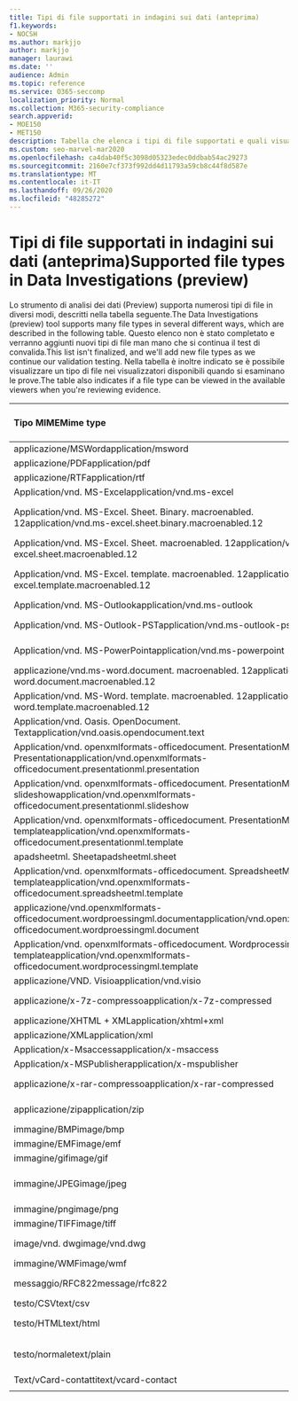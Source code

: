 ```yaml
---
title: Tipi di file supportati in indagini sui dati (anteprima)
f1.keywords:
- NOCSH
ms.author: markjjo
author: markjjo
manager: laurawi
ms.date: ''
audience: Admin
ms.topic: reference
ms.service: O365-seccomp
localization_priority: Normal
ms.collection: M365-security-compliance
search.appverid:
- MOE150
- MET150
description: Tabella che elenca i tipi di file supportati e quali visualizzatori possono essere visualizzati in per le indagini sui dati (Preview).
ms.custom: seo-marvel-mar2020
ms.openlocfilehash: ca4dab40f5c3098d05323edec0ddbab54ac29273
ms.sourcegitcommit: 2160e7cf373f992dd4d11793a59cb8c44f8d587e
ms.translationtype: MT
ms.contentlocale: it-IT
ms.lasthandoff: 09/26/2020
ms.locfileid: "48285272"
---
```

# <a name="supported-file-types-in-data-investigations-preview"></a><span data-ttu-id="90bac-103">Tipi di file supportati in indagini sui dati (anteprima)</span><span class="sxs-lookup"><span data-stu-id="90bac-103">Supported file types in Data Investigations (preview)</span></span>

<span data-ttu-id="90bac-104">Lo strumento di analisi dei dati (Preview) supporta numerosi tipi di file in diversi modi, descritti nella tabella seguente.</span><span class="sxs-lookup"><span data-stu-id="90bac-104">The Data Investigations (preview) tool supports many file types in several different ways, which are described in the following table.</span></span> <span data-ttu-id="90bac-105">Questo elenco non è stato completato e verranno aggiunti nuovi tipi di file man mano che si continua il test di convalida.</span><span class="sxs-lookup"><span data-stu-id="90bac-105">This list isn't finalized, and we'll add new file types as we continue our validation testing.</span></span> <span data-ttu-id="90bac-106">Nella tabella è inoltre indicato se è possibile visualizzare un tipo di file nei visualizzatori disponibili quando si esaminano le prove.</span><span class="sxs-lookup"><span data-stu-id="90bac-106">The table also indicates if a file type can be viewed in the available viewers when you're reviewing evidence.</span></span>

| <span data-ttu-id="90bac-107">Tipo MIME</span><span class="sxs-lookup"><span data-stu-id="90bac-107">Mime type</span></span> | <span data-ttu-id="90bac-108">Classe file</span><span class="sxs-lookup"><span data-stu-id="90bac-108">File class</span></span> | <span data-ttu-id="90bac-109">Visualizzatore nativo</span><span class="sxs-lookup"><span data-stu-id="90bac-109">Native viewer</span></span> | <span data-ttu-id="90bac-110">Visualizzatore di testo</span><span class="sxs-lookup"><span data-stu-id="90bac-110">Text viewer</span></span> | <span data-ttu-id="90bac-111">Visualizzatore annotazioni</span><span class="sxs-lookup"><span data-stu-id="90bac-111">Annotate viewer</span></span> | <span data-ttu-id="90bac-112">Estrazione del contenitore</span><span class="sxs-lookup"><span data-stu-id="90bac-112">Container extraction</span></span> | <span data-ttu-id="90bac-113">Estensioni</span><span class="sxs-lookup"><span data-stu-id="90bac-113">Extensions</span></span> |
|:------|:------|:------|:------|:------|:------|:------|
|<span data-ttu-id="90bac-114">applicazione/MSWord</span><span class="sxs-lookup"><span data-stu-id="90bac-114">application/msword</span></span> | <span data-ttu-id="90bac-115">Documento</span><span class="sxs-lookup"><span data-stu-id="90bac-115">Document</span></span> | <span data-ttu-id="90bac-116">Sì</span><span class="sxs-lookup"><span data-stu-id="90bac-116">Yes</span></span> | <span data-ttu-id="90bac-117">Sì</span><span class="sxs-lookup"><span data-stu-id="90bac-117">Yes</span></span> | <span data-ttu-id="90bac-118">Sì</span><span class="sxs-lookup"><span data-stu-id="90bac-118">Yes</span></span> | <span data-ttu-id="90bac-119">No</span><span class="sxs-lookup"><span data-stu-id="90bac-119">No</span></span> | <span data-ttu-id="90bac-120">. doc;. dat</span><span class="sxs-lookup"><span data-stu-id="90bac-120">.doc; .dat</span></span> |
|<span data-ttu-id="90bac-121">applicazione/PDF</span><span class="sxs-lookup"><span data-stu-id="90bac-121">application/pdf</span></span> | <span data-ttu-id="90bac-122">Documento</span><span class="sxs-lookup"><span data-stu-id="90bac-122">Document</span></span> | <span data-ttu-id="90bac-123">Sì</span><span class="sxs-lookup"><span data-stu-id="90bac-123">Yes</span></span> | <span data-ttu-id="90bac-124">Sì</span><span class="sxs-lookup"><span data-stu-id="90bac-124">Yes</span></span> | <span data-ttu-id="90bac-125">Sì</span><span class="sxs-lookup"><span data-stu-id="90bac-125">Yes</span></span> | <span data-ttu-id="90bac-126">No</span><span class="sxs-lookup"><span data-stu-id="90bac-126">No</span></span> | <span data-ttu-id="90bac-127">.pdf</span><span class="sxs-lookup"><span data-stu-id="90bac-127">.pdf</span></span> |
|<span data-ttu-id="90bac-128">applicazione/RTF</span><span class="sxs-lookup"><span data-stu-id="90bac-128">application/rtf</span></span> | <span data-ttu-id="90bac-129">Documento</span><span class="sxs-lookup"><span data-stu-id="90bac-129">Document</span></span> | <span data-ttu-id="90bac-130">Sì</span><span class="sxs-lookup"><span data-stu-id="90bac-130">Yes</span></span> | <span data-ttu-id="90bac-131">Sì</span><span class="sxs-lookup"><span data-stu-id="90bac-131">Yes</span></span> | <span data-ttu-id="90bac-132">Sì</span><span class="sxs-lookup"><span data-stu-id="90bac-132">Yes</span></span> | <span data-ttu-id="90bac-133">No</span><span class="sxs-lookup"><span data-stu-id="90bac-133">No</span></span> | <span data-ttu-id="90bac-134">. RTF;. doc</span><span class="sxs-lookup"><span data-stu-id="90bac-134">.rtf; .doc</span></span> |
|<span data-ttu-id="90bac-135">Application/vnd. MS-Excel</span><span class="sxs-lookup"><span data-stu-id="90bac-135">application/vnd.ms-excel</span></span> | <span data-ttu-id="90bac-136">Documento</span><span class="sxs-lookup"><span data-stu-id="90bac-136">Document</span></span> | <span data-ttu-id="90bac-137">Sì</span><span class="sxs-lookup"><span data-stu-id="90bac-137">Yes</span></span> | <span data-ttu-id="90bac-138">Sì</span><span class="sxs-lookup"><span data-stu-id="90bac-138">Yes</span></span> | <span data-ttu-id="90bac-139">Sì</span><span class="sxs-lookup"><span data-stu-id="90bac-139">Yes</span></span> | <span data-ttu-id="90bac-140">No</span><span class="sxs-lookup"><span data-stu-id="90bac-140">No</span></span> | <span data-ttu-id="90bac-141">. xls;. dat</span><span class="sxs-lookup"><span data-stu-id="90bac-141">.xls; .dat</span></span> |
|<span data-ttu-id="90bac-142">Application/vnd. MS-Excel. Sheet. Binary. macroenabled. 12</span><span class="sxs-lookup"><span data-stu-id="90bac-142">application/vnd.ms-excel.sheet.binary.macroenabled.12</span></span> | <span data-ttu-id="90bac-143">Produttività/formato di documento aperto</span><span class="sxs-lookup"><span data-stu-id="90bac-143">Productivity / Open Document Format</span></span> | <span data-ttu-id="90bac-144">Sì</span><span class="sxs-lookup"><span data-stu-id="90bac-144">Yes</span></span> | <span data-ttu-id="90bac-145">Sì</span><span class="sxs-lookup"><span data-stu-id="90bac-145">Yes</span></span> | <span data-ttu-id="90bac-146">No</span><span class="sxs-lookup"><span data-stu-id="90bac-146">No</span></span> | <span data-ttu-id="90bac-147">No</span><span class="sxs-lookup"><span data-stu-id="90bac-147">No</span></span> | <span data-ttu-id="90bac-148">. xlsb</span><span class="sxs-lookup"><span data-stu-id="90bac-148">.xlsb</span></span> |
|<span data-ttu-id="90bac-149">Application/vnd. MS-Excel. Sheet. macroenabled. 12</span><span class="sxs-lookup"><span data-stu-id="90bac-149">application/vnd.ms-excel.sheet.macroenabled.12</span></span> | <span data-ttu-id="90bac-150">Documento</span><span class="sxs-lookup"><span data-stu-id="90bac-150">Document</span></span> | <span data-ttu-id="90bac-151">Sì</span><span class="sxs-lookup"><span data-stu-id="90bac-151">Yes</span></span> | <span data-ttu-id="90bac-152">Sì</span><span class="sxs-lookup"><span data-stu-id="90bac-152">Yes</span></span> | <span data-ttu-id="90bac-153">Sì</span><span class="sxs-lookup"><span data-stu-id="90bac-153">Yes</span></span> | <span data-ttu-id="90bac-154">No</span><span class="sxs-lookup"><span data-stu-id="90bac-154">No</span></span> | <span data-ttu-id="90bac-155">. xlsm</span><span class="sxs-lookup"><span data-stu-id="90bac-155">.xlsm</span></span> |
|<span data-ttu-id="90bac-156">Application/vnd. MS-Excel. template. macroenabled. 12</span><span class="sxs-lookup"><span data-stu-id="90bac-156">application/vnd.ms-excel.template.macroenabled.12</span></span> | <span data-ttu-id="90bac-157">Produttività/formato di documento aperto</span><span class="sxs-lookup"><span data-stu-id="90bac-157">Productivity / Open Document Format</span></span> | <span data-ttu-id="90bac-158">No</span><span class="sxs-lookup"><span data-stu-id="90bac-158">No</span></span> | <span data-ttu-id="90bac-159">Sì</span><span class="sxs-lookup"><span data-stu-id="90bac-159">Yes</span></span> | <span data-ttu-id="90bac-160">No</span><span class="sxs-lookup"><span data-stu-id="90bac-160">No</span></span> | <span data-ttu-id="90bac-161">No</span><span class="sxs-lookup"><span data-stu-id="90bac-161">No</span></span> | <span data-ttu-id="90bac-162">. xltm</span><span class="sxs-lookup"><span data-stu-id="90bac-162">.xltm</span></span> |
|<span data-ttu-id="90bac-163">Application/vnd. MS-Outlook</span><span class="sxs-lookup"><span data-stu-id="90bac-163">application/vnd.ms-outlook</span></span> | <span data-ttu-id="90bac-164">Produttività</span><span class="sxs-lookup"><span data-stu-id="90bac-164">Productivity</span></span> | <span data-ttu-id="90bac-165">No</span><span class="sxs-lookup"><span data-stu-id="90bac-165">No</span></span> | <span data-ttu-id="90bac-166">No</span><span class="sxs-lookup"><span data-stu-id="90bac-166">No</span></span> | <span data-ttu-id="90bac-167">No</span><span class="sxs-lookup"><span data-stu-id="90bac-167">No</span></span> | <span data-ttu-id="90bac-168">No</span><span class="sxs-lookup"><span data-stu-id="90bac-168">No</span></span> | <span data-ttu-id="90bac-169">. msg</span><span class="sxs-lookup"><span data-stu-id="90bac-169">.msg</span></span> |
|<span data-ttu-id="90bac-170">Application/vnd. MS-Outlook-PST</span><span class="sxs-lookup"><span data-stu-id="90bac-170">application/vnd.ms-outlook-pst</span></span> | <span data-ttu-id="90bac-171">Produttività/collaborazione</span><span class="sxs-lookup"><span data-stu-id="90bac-171">Productivity / Collaboration</span></span> | <span data-ttu-id="90bac-172">No</span><span class="sxs-lookup"><span data-stu-id="90bac-172">No</span></span> | <span data-ttu-id="90bac-173">No</span><span class="sxs-lookup"><span data-stu-id="90bac-173">No</span></span> | <span data-ttu-id="90bac-174">No</span><span class="sxs-lookup"><span data-stu-id="90bac-174">No</span></span> | <span data-ttu-id="90bac-175">Sì</span><span class="sxs-lookup"><span data-stu-id="90bac-175">Yes</span></span> | <span data-ttu-id="90bac-176">file con estensione pst</span><span class="sxs-lookup"><span data-stu-id="90bac-176">.pst</span></span> |
|<span data-ttu-id="90bac-177">Application/vnd. MS-PowerPoint</span><span class="sxs-lookup"><span data-stu-id="90bac-177">application/vnd.ms-powerpoint</span></span> | <span data-ttu-id="90bac-178">Documento</span><span class="sxs-lookup"><span data-stu-id="90bac-178">Document</span></span> | <span data-ttu-id="90bac-179">Sì</span><span class="sxs-lookup"><span data-stu-id="90bac-179">Yes</span></span> | <span data-ttu-id="90bac-180">Sì</span><span class="sxs-lookup"><span data-stu-id="90bac-180">Yes</span></span> | <span data-ttu-id="90bac-181">Sì</span><span class="sxs-lookup"><span data-stu-id="90bac-181">Yes</span></span> | <span data-ttu-id="90bac-182">No</span><span class="sxs-lookup"><span data-stu-id="90bac-182">No</span></span> | <span data-ttu-id="90bac-183">. ppt,. PPS;. pot</span><span class="sxs-lookup"><span data-stu-id="90bac-183">.ppt; .pps; .pot</span></span> |
|<span data-ttu-id="90bac-184">applicazione/vnd.ms-word.document. macroenabled. 12</span><span class="sxs-lookup"><span data-stu-id="90bac-184">application/vnd.ms-word.document.macroenabled.12</span></span> | <span data-ttu-id="90bac-185">Documento</span><span class="sxs-lookup"><span data-stu-id="90bac-185">Document</span></span> | <span data-ttu-id="90bac-186">Sì</span><span class="sxs-lookup"><span data-stu-id="90bac-186">Yes</span></span> | <span data-ttu-id="90bac-187">Sì</span><span class="sxs-lookup"><span data-stu-id="90bac-187">Yes</span></span> | <span data-ttu-id="90bac-188">Sì</span><span class="sxs-lookup"><span data-stu-id="90bac-188">Yes</span></span> | <span data-ttu-id="90bac-189">No</span><span class="sxs-lookup"><span data-stu-id="90bac-189">No</span></span> | <span data-ttu-id="90bac-190">.docm</span><span class="sxs-lookup"><span data-stu-id="90bac-190">.docm</span></span> |
|<span data-ttu-id="90bac-191">Application/vnd. MS-Word. template. macroenabled. 12</span><span class="sxs-lookup"><span data-stu-id="90bac-191">application/vnd.ms-word.template.macroenabled.12</span></span> | <span data-ttu-id="90bac-192">Documento</span><span class="sxs-lookup"><span data-stu-id="90bac-192">Document</span></span> | <span data-ttu-id="90bac-193">Sì</span><span class="sxs-lookup"><span data-stu-id="90bac-193">Yes</span></span> | <span data-ttu-id="90bac-194">Sì</span><span class="sxs-lookup"><span data-stu-id="90bac-194">Yes</span></span> | <span data-ttu-id="90bac-195">Sì</span><span class="sxs-lookup"><span data-stu-id="90bac-195">Yes</span></span> | <span data-ttu-id="90bac-196">No</span><span class="sxs-lookup"><span data-stu-id="90bac-196">No</span></span> | <span data-ttu-id="90bac-197">. dotm</span><span class="sxs-lookup"><span data-stu-id="90bac-197">.dotm</span></span> |
|<span data-ttu-id="90bac-198">Application/vnd. Oasis. OpenDocument. Text</span><span class="sxs-lookup"><span data-stu-id="90bac-198">application/vnd.oasis.opendocument.text</span></span> | <span data-ttu-id="90bac-199">Documento</span><span class="sxs-lookup"><span data-stu-id="90bac-199">Document</span></span> | <span data-ttu-id="90bac-200">Sì</span><span class="sxs-lookup"><span data-stu-id="90bac-200">Yes</span></span> | <span data-ttu-id="90bac-201">Sì</span><span class="sxs-lookup"><span data-stu-id="90bac-201">Yes</span></span> | <span data-ttu-id="90bac-202">Sì</span><span class="sxs-lookup"><span data-stu-id="90bac-202">Yes</span></span> | <span data-ttu-id="90bac-203">No</span><span class="sxs-lookup"><span data-stu-id="90bac-203">No</span></span> | <span data-ttu-id="90bac-204">ODT</span><span class="sxs-lookup"><span data-stu-id="90bac-204">.odt;</span></span>  |
|<span data-ttu-id="90bac-205">Application/vnd. openxmlformats-officedocument. PresentationML. Presentation</span><span class="sxs-lookup"><span data-stu-id="90bac-205">application/vnd.openxmlformats-officedocument.presentationml.presentation</span></span> | <span data-ttu-id="90bac-206">Documento</span><span class="sxs-lookup"><span data-stu-id="90bac-206">Document</span></span> | <span data-ttu-id="90bac-207">Sì</span><span class="sxs-lookup"><span data-stu-id="90bac-207">Yes</span></span> | <span data-ttu-id="90bac-208">Sì</span><span class="sxs-lookup"><span data-stu-id="90bac-208">Yes</span></span> | <span data-ttu-id="90bac-209">Sì</span><span class="sxs-lookup"><span data-stu-id="90bac-209">Yes</span></span> | <span data-ttu-id="90bac-210">No</span><span class="sxs-lookup"><span data-stu-id="90bac-210">No</span></span> | <span data-ttu-id="90bac-211">.pptx</span><span class="sxs-lookup"><span data-stu-id="90bac-211">.pptx</span></span> |
|<span data-ttu-id="90bac-212">Application/vnd. openxmlformats-officedocument. PresentationML. slideshow</span><span class="sxs-lookup"><span data-stu-id="90bac-212">application/vnd.openxmlformats-officedocument.presentationml.slideshow</span></span> | <span data-ttu-id="90bac-213">Produttività/formato di documento aperto</span><span class="sxs-lookup"><span data-stu-id="90bac-213">Productivity / Open Document Format</span></span> | <span data-ttu-id="90bac-214">Sì</span><span class="sxs-lookup"><span data-stu-id="90bac-214">Yes</span></span> | <span data-ttu-id="90bac-215">Sì</span><span class="sxs-lookup"><span data-stu-id="90bac-215">Yes</span></span> | <span data-ttu-id="90bac-216">Sì</span><span class="sxs-lookup"><span data-stu-id="90bac-216">Yes</span></span> | <span data-ttu-id="90bac-217">No</span><span class="sxs-lookup"><span data-stu-id="90bac-217">No</span></span> | <span data-ttu-id="90bac-218">. ppsx</span><span class="sxs-lookup"><span data-stu-id="90bac-218">.ppsx</span></span> |
|<span data-ttu-id="90bac-219">Application/vnd. openxmlformats-officedocument. PresentationML. template</span><span class="sxs-lookup"><span data-stu-id="90bac-219">application/vnd.openxmlformats-officedocument.presentationml.template</span></span> | <span data-ttu-id="90bac-220">Documento</span><span class="sxs-lookup"><span data-stu-id="90bac-220">Document</span></span> | <span data-ttu-id="90bac-221">Sì</span><span class="sxs-lookup"><span data-stu-id="90bac-221">Yes</span></span> | <span data-ttu-id="90bac-222">Sì</span><span class="sxs-lookup"><span data-stu-id="90bac-222">Yes</span></span> | <span data-ttu-id="90bac-223">Sì</span><span class="sxs-lookup"><span data-stu-id="90bac-223">Yes</span></span> | <span data-ttu-id="90bac-224">No</span><span class="sxs-lookup"><span data-stu-id="90bac-224">No</span></span> | <span data-ttu-id="90bac-225">. potx</span><span class="sxs-lookup"><span data-stu-id="90bac-225">.potx</span></span> |
| <span data-ttu-id="90bac-226">apadsheetml. Sheet</span><span class="sxs-lookup"><span data-stu-id="90bac-226">apadsheetml.sheet</span></span> | <span data-ttu-id="90bac-227">Documento</span><span class="sxs-lookup"><span data-stu-id="90bac-227">Document</span></span> | <span data-ttu-id="90bac-228">Sì</span><span class="sxs-lookup"><span data-stu-id="90bac-228">Yes</span></span> | <span data-ttu-id="90bac-229">Sì</span><span class="sxs-lookup"><span data-stu-id="90bac-229">Yes</span></span> | <span data-ttu-id="90bac-230">Sì</span><span class="sxs-lookup"><span data-stu-id="90bac-230">Yes</span></span> | <span data-ttu-id="90bac-231">No</span><span class="sxs-lookup"><span data-stu-id="90bac-231">No</span></span> | <span data-ttu-id="90bac-232">XLSX</span><span class="sxs-lookup"><span data-stu-id="90bac-232">.xlsx</span></span> |
|<span data-ttu-id="90bac-233">Application/vnd. openxmlformats-officedocument. SpreadsheetML. template</span><span class="sxs-lookup"><span data-stu-id="90bac-233">application/vnd.openxmlformats-officedocument.spreadsheetml.template</span></span> | <span data-ttu-id="90bac-234">Documento</span><span class="sxs-lookup"><span data-stu-id="90bac-234">Document</span></span> | <span data-ttu-id="90bac-235">Sì</span><span class="sxs-lookup"><span data-stu-id="90bac-235">Yes</span></span> | <span data-ttu-id="90bac-236">Sì</span><span class="sxs-lookup"><span data-stu-id="90bac-236">Yes</span></span> | <span data-ttu-id="90bac-237">Sì</span><span class="sxs-lookup"><span data-stu-id="90bac-237">Yes</span></span> | <span data-ttu-id="90bac-238">No</span><span class="sxs-lookup"><span data-stu-id="90bac-238">No</span></span> | <span data-ttu-id="90bac-239">. xltx</span><span class="sxs-lookup"><span data-stu-id="90bac-239">.xltx</span></span> |
|<span data-ttu-id="90bac-240">applicazione/vnd.openxmlformats-officedocument.wordproessingml.document</span><span class="sxs-lookup"><span data-stu-id="90bac-240">application/vnd.openxmlformats-officedocument.wordproessingml.document</span></span> | <span data-ttu-id="90bac-241">Documento</span><span class="sxs-lookup"><span data-stu-id="90bac-241">Document</span></span> | <span data-ttu-id="90bac-242">Sì</span><span class="sxs-lookup"><span data-stu-id="90bac-242">Yes</span></span> | <span data-ttu-id="90bac-243">Sì</span><span class="sxs-lookup"><span data-stu-id="90bac-243">Yes</span></span> | <span data-ttu-id="90bac-244">Sì</span><span class="sxs-lookup"><span data-stu-id="90bac-244">Yes</span></span> | <span data-ttu-id="90bac-245">No</span><span class="sxs-lookup"><span data-stu-id="90bac-245">No</span></span> | <span data-ttu-id="90bac-246">. docx</span><span class="sxs-lookup"><span data-stu-id="90bac-246">.docx</span></span> |
|<span data-ttu-id="90bac-247">Application/vnd. openxmlformats-officedocument. WordprocessingML. template</span><span class="sxs-lookup"><span data-stu-id="90bac-247">application/vnd.openxmlformats-officedocument.wordprocessingml.template</span></span> | <span data-ttu-id="90bac-248">Documento</span><span class="sxs-lookup"><span data-stu-id="90bac-248">Document</span></span> | <span data-ttu-id="90bac-249">Sì</span><span class="sxs-lookup"><span data-stu-id="90bac-249">Yes</span></span> | <span data-ttu-id="90bac-250">Sì</span><span class="sxs-lookup"><span data-stu-id="90bac-250">Yes</span></span> | <span data-ttu-id="90bac-251">Sì</span><span class="sxs-lookup"><span data-stu-id="90bac-251">Yes</span></span> | <span data-ttu-id="90bac-252">No</span><span class="sxs-lookup"><span data-stu-id="90bac-252">No</span></span> | <span data-ttu-id="90bac-253">. dotx</span><span class="sxs-lookup"><span data-stu-id="90bac-253">.dotx</span></span> |
|<span data-ttu-id="90bac-254">applicazione/VND. Visio</span><span class="sxs-lookup"><span data-stu-id="90bac-254">application/vnd.visio</span></span> | <span data-ttu-id="90bac-255">Documento</span><span class="sxs-lookup"><span data-stu-id="90bac-255">Document</span></span> | <span data-ttu-id="90bac-256">Sì</span><span class="sxs-lookup"><span data-stu-id="90bac-256">Yes</span></span> | <span data-ttu-id="90bac-257">Sì</span><span class="sxs-lookup"><span data-stu-id="90bac-257">Yes</span></span> | <span data-ttu-id="90bac-258">Sì</span><span class="sxs-lookup"><span data-stu-id="90bac-258">Yes</span></span> | <span data-ttu-id="90bac-259">No</span><span class="sxs-lookup"><span data-stu-id="90bac-259">No</span></span> | <span data-ttu-id="90bac-260">. vsd</span><span class="sxs-lookup"><span data-stu-id="90bac-260">.vsd</span></span> |
|<span data-ttu-id="90bac-261">applicazione/x-7z-compresso</span><span class="sxs-lookup"><span data-stu-id="90bac-261">application/x-7z-compressed</span></span> | <span data-ttu-id="90bac-262">Archivio/contenitore</span><span class="sxs-lookup"><span data-stu-id="90bac-262">Archive / Container</span></span> | <span data-ttu-id="90bac-263">No</span><span class="sxs-lookup"><span data-stu-id="90bac-263">No</span></span> | <span data-ttu-id="90bac-264">No</span><span class="sxs-lookup"><span data-stu-id="90bac-264">No</span></span> | <span data-ttu-id="90bac-265">No</span><span class="sxs-lookup"><span data-stu-id="90bac-265">No</span></span> | <span data-ttu-id="90bac-266">Sì</span><span class="sxs-lookup"><span data-stu-id="90bac-266">Yes</span></span> | <span data-ttu-id="90bac-267">.7z</span><span class="sxs-lookup"><span data-stu-id="90bac-267">.7z</span></span> |
|<span data-ttu-id="90bac-268">applicazione/XHTML + XML</span><span class="sxs-lookup"><span data-stu-id="90bac-268">application/xhtml+xml</span></span> | <span data-ttu-id="90bac-269">Documento</span><span class="sxs-lookup"><span data-stu-id="90bac-269">Document</span></span> | <span data-ttu-id="90bac-270">Sì</span><span class="sxs-lookup"><span data-stu-id="90bac-270">Yes</span></span> | <span data-ttu-id="90bac-271">Sì</span><span class="sxs-lookup"><span data-stu-id="90bac-271">Yes</span></span> | <span data-ttu-id="90bac-272">Sì</span><span class="sxs-lookup"><span data-stu-id="90bac-272">Yes</span></span> | <span data-ttu-id="90bac-273">No</span><span class="sxs-lookup"><span data-stu-id="90bac-273">No</span></span> | <span data-ttu-id="90bac-274">. XHTML</span><span class="sxs-lookup"><span data-stu-id="90bac-274">.xhtml</span></span> |
|<span data-ttu-id="90bac-275">applicazione/XML</span><span class="sxs-lookup"><span data-stu-id="90bac-275">application/xml</span></span> | <span data-ttu-id="90bac-276">Documento</span><span class="sxs-lookup"><span data-stu-id="90bac-276">Document</span></span> | <span data-ttu-id="90bac-277">Sì</span><span class="sxs-lookup"><span data-stu-id="90bac-277">Yes</span></span> | <span data-ttu-id="90bac-278">Sì</span><span class="sxs-lookup"><span data-stu-id="90bac-278">Yes</span></span> | <span data-ttu-id="90bac-279">Sì</span><span class="sxs-lookup"><span data-stu-id="90bac-279">Yes</span></span> | <span data-ttu-id="90bac-280">No</span><span class="sxs-lookup"><span data-stu-id="90bac-280">No</span></span> | <span data-ttu-id="90bac-281">. XML</span><span class="sxs-lookup"><span data-stu-id="90bac-281">.xml</span></span> |
|<span data-ttu-id="90bac-282">Application/x-Msaccess</span><span class="sxs-lookup"><span data-stu-id="90bac-282">application/x-msaccess</span></span> | <span data-ttu-id="90bac-283">Documento</span><span class="sxs-lookup"><span data-stu-id="90bac-283">Document</span></span> | <span data-ttu-id="90bac-284">Sì</span><span class="sxs-lookup"><span data-stu-id="90bac-284">Yes</span></span> | <span data-ttu-id="90bac-285">Sì</span><span class="sxs-lookup"><span data-stu-id="90bac-285">Yes</span></span> | <span data-ttu-id="90bac-286">Sì</span><span class="sxs-lookup"><span data-stu-id="90bac-286">Yes</span></span> | <span data-ttu-id="90bac-287">No</span><span class="sxs-lookup"><span data-stu-id="90bac-287">No</span></span> | <span data-ttu-id="90bac-288">. mdb</span><span class="sxs-lookup"><span data-stu-id="90bac-288">.mdb</span></span> |
|<span data-ttu-id="90bac-289">Application/x-MSPublisher</span><span class="sxs-lookup"><span data-stu-id="90bac-289">application/x-mspublisher</span></span> | <span data-ttu-id="90bac-290">Documento</span><span class="sxs-lookup"><span data-stu-id="90bac-290">Document</span></span> | <span data-ttu-id="90bac-291">Sì</span><span class="sxs-lookup"><span data-stu-id="90bac-291">Yes</span></span> | <span data-ttu-id="90bac-292">Sì</span><span class="sxs-lookup"><span data-stu-id="90bac-292">Yes</span></span> | <span data-ttu-id="90bac-293">Sì</span><span class="sxs-lookup"><span data-stu-id="90bac-293">Yes</span></span> | <span data-ttu-id="90bac-294">No</span><span class="sxs-lookup"><span data-stu-id="90bac-294">No</span></span> | <span data-ttu-id="90bac-295">. pub</span><span class="sxs-lookup"><span data-stu-id="90bac-295">.pub</span></span> |
|<span data-ttu-id="90bac-296">applicazione/x-rar-compresso</span><span class="sxs-lookup"><span data-stu-id="90bac-296">application/x-rar-compressed</span></span> | <span data-ttu-id="90bac-297">Archivio/contenitore</span><span class="sxs-lookup"><span data-stu-id="90bac-297">Archive / Container</span></span> | <span data-ttu-id="90bac-298">No</span><span class="sxs-lookup"><span data-stu-id="90bac-298">No</span></span> | <span data-ttu-id="90bac-299">No</span><span class="sxs-lookup"><span data-stu-id="90bac-299">No</span></span> | <span data-ttu-id="90bac-300">No</span><span class="sxs-lookup"><span data-stu-id="90bac-300">No</span></span> | <span data-ttu-id="90bac-301">Sì</span><span class="sxs-lookup"><span data-stu-id="90bac-301">Yes</span></span> | <span data-ttu-id="90bac-302">. rar</span><span class="sxs-lookup"><span data-stu-id="90bac-302">.rar</span></span> |
| <span data-ttu-id="90bac-303">applicazione/zip</span><span class="sxs-lookup"><span data-stu-id="90bac-303">application/zip</span></span> | <span data-ttu-id="90bac-304">Archivio/contenitore</span><span class="sxs-lookup"><span data-stu-id="90bac-304">Archive / Container</span></span> | <span data-ttu-id="90bac-305">No</span><span class="sxs-lookup"><span data-stu-id="90bac-305">No</span></span> | <span data-ttu-id="90bac-306">No</span><span class="sxs-lookup"><span data-stu-id="90bac-306">No</span></span> | <span data-ttu-id="90bac-307">No</span><span class="sxs-lookup"><span data-stu-id="90bac-307">No</span></span> | <span data-ttu-id="90bac-308">Sì</span><span class="sxs-lookup"><span data-stu-id="90bac-308">Yes</span></span> | <span data-ttu-id="90bac-309">.zip</span><span class="sxs-lookup"><span data-stu-id="90bac-309">.zip</span></span> |
|<span data-ttu-id="90bac-310">immagine/BMP</span><span class="sxs-lookup"><span data-stu-id="90bac-310">image/bmp</span></span> | <span data-ttu-id="90bac-311">Immagine</span><span class="sxs-lookup"><span data-stu-id="90bac-311">Image</span></span> | <span data-ttu-id="90bac-312">Sì</span><span class="sxs-lookup"><span data-stu-id="90bac-312">Yes</span></span> | <span data-ttu-id="90bac-313">Sì</span><span class="sxs-lookup"><span data-stu-id="90bac-313">Yes</span></span> | <span data-ttu-id="90bac-314">Sì</span><span class="sxs-lookup"><span data-stu-id="90bac-314">Yes</span></span> | <span data-ttu-id="90bac-315">No</span><span class="sxs-lookup"><span data-stu-id="90bac-315">No</span></span> | <span data-ttu-id="90bac-316">. bmp</span><span class="sxs-lookup"><span data-stu-id="90bac-316">.bmp</span></span> |
|<span data-ttu-id="90bac-317">immagine/EMF</span><span class="sxs-lookup"><span data-stu-id="90bac-317">image/emf</span></span> | <span data-ttu-id="90bac-318">Immagine</span><span class="sxs-lookup"><span data-stu-id="90bac-318">Image</span></span> | <span data-ttu-id="90bac-319">Sì</span><span class="sxs-lookup"><span data-stu-id="90bac-319">Yes</span></span> | <span data-ttu-id="90bac-320">Sì</span><span class="sxs-lookup"><span data-stu-id="90bac-320">Yes</span></span> | <span data-ttu-id="90bac-321">Sì</span><span class="sxs-lookup"><span data-stu-id="90bac-321">Yes</span></span> | <span data-ttu-id="90bac-322">No</span><span class="sxs-lookup"><span data-stu-id="90bac-322">No</span></span> | <span data-ttu-id="90bac-323">EMF</span><span class="sxs-lookup"><span data-stu-id="90bac-323">.emf</span></span> |
|<span data-ttu-id="90bac-324">immagine/gif</span><span class="sxs-lookup"><span data-stu-id="90bac-324">image/gif</span></span> | <span data-ttu-id="90bac-325">Documento</span><span class="sxs-lookup"><span data-stu-id="90bac-325">Document</span></span> | <span data-ttu-id="90bac-326">Sì</span><span class="sxs-lookup"><span data-stu-id="90bac-326">Yes</span></span> | <span data-ttu-id="90bac-327">Sì</span><span class="sxs-lookup"><span data-stu-id="90bac-327">Yes</span></span> | <span data-ttu-id="90bac-328">Sì</span><span class="sxs-lookup"><span data-stu-id="90bac-328">Yes</span></span> | <span data-ttu-id="90bac-329">No</span><span class="sxs-lookup"><span data-stu-id="90bac-329">No</span></span> | <span data-ttu-id="90bac-330">. gif</span><span class="sxs-lookup"><span data-stu-id="90bac-330">.gif</span></span> |
|<span data-ttu-id="90bac-331">immagine/JPEG</span><span class="sxs-lookup"><span data-stu-id="90bac-331">image/jpeg</span></span> | <span data-ttu-id="90bac-332">Immagine</span><span class="sxs-lookup"><span data-stu-id="90bac-332">Image</span></span> | <span data-ttu-id="90bac-333">Sì</span><span class="sxs-lookup"><span data-stu-id="90bac-333">Yes</span></span> | <span data-ttu-id="90bac-334">Sì</span><span class="sxs-lookup"><span data-stu-id="90bac-334">Yes</span></span> | <span data-ttu-id="90bac-335">Sì</span><span class="sxs-lookup"><span data-stu-id="90bac-335">Yes</span></span> | <span data-ttu-id="90bac-336">No</span><span class="sxs-lookup"><span data-stu-id="90bac-336">No</span></span> | <span data-ttu-id="90bac-337">. jpg;. jpeg;. dat;. jpgt</span><span class="sxs-lookup"><span data-stu-id="90bac-337">.jpg; .jpeg; .dat; .jpgt</span></span> |
|<span data-ttu-id="90bac-338">immagine/png</span><span class="sxs-lookup"><span data-stu-id="90bac-338">image/png</span></span> | <span data-ttu-id="90bac-339">Immagine</span><span class="sxs-lookup"><span data-stu-id="90bac-339">Image</span></span> | <span data-ttu-id="90bac-340">Sì</span><span class="sxs-lookup"><span data-stu-id="90bac-340">Yes</span></span> | <span data-ttu-id="90bac-341">Sì</span><span class="sxs-lookup"><span data-stu-id="90bac-341">Yes</span></span> | <span data-ttu-id="90bac-342">Sì</span><span class="sxs-lookup"><span data-stu-id="90bac-342">Yes</span></span> | <span data-ttu-id="90bac-343">No</span><span class="sxs-lookup"><span data-stu-id="90bac-343">No</span></span> | <span data-ttu-id="90bac-344">. png</span><span class="sxs-lookup"><span data-stu-id="90bac-344">.png</span></span> |
|<span data-ttu-id="90bac-345">immagine/TIFF</span><span class="sxs-lookup"><span data-stu-id="90bac-345">image/tiff</span></span> | <span data-ttu-id="90bac-346">Immagine</span><span class="sxs-lookup"><span data-stu-id="90bac-346">Image</span></span> | <span data-ttu-id="90bac-347">Sì</span><span class="sxs-lookup"><span data-stu-id="90bac-347">Yes</span></span> | <span data-ttu-id="90bac-348">Sì</span><span class="sxs-lookup"><span data-stu-id="90bac-348">Yes</span></span> | <span data-ttu-id="90bac-349">Sì</span><span class="sxs-lookup"><span data-stu-id="90bac-349">Yes</span></span> | <span data-ttu-id="90bac-350">No</span><span class="sxs-lookup"><span data-stu-id="90bac-350">No</span></span> | <span data-ttu-id="90bac-351">TIF</span><span class="sxs-lookup"><span data-stu-id="90bac-351">.tif</span></span> |
|<span data-ttu-id="90bac-352">image/vnd. dwg</span><span class="sxs-lookup"><span data-stu-id="90bac-352">image/vnd.dwg</span></span> | <span data-ttu-id="90bac-353">Documento</span><span class="sxs-lookup"><span data-stu-id="90bac-353">Document</span></span> | <span data-ttu-id="90bac-354">Sì</span><span class="sxs-lookup"><span data-stu-id="90bac-354">Yes</span></span> | <span data-ttu-id="90bac-355">Sì</span><span class="sxs-lookup"><span data-stu-id="90bac-355">Yes</span></span> | <span data-ttu-id="90bac-356">Sì</span><span class="sxs-lookup"><span data-stu-id="90bac-356">Yes</span></span> | <span data-ttu-id="90bac-357">No</span><span class="sxs-lookup"><span data-stu-id="90bac-357">No</span></span> | <span data-ttu-id="90bac-358">. dwg;. DXF;</span><span class="sxs-lookup"><span data-stu-id="90bac-358">.dwg; .dxf;</span></span> |
|<span data-ttu-id="90bac-359">immagine/WMF</span><span class="sxs-lookup"><span data-stu-id="90bac-359">image/wmf</span></span> | <span data-ttu-id="90bac-360">Documento</span><span class="sxs-lookup"><span data-stu-id="90bac-360">Document</span></span> | <span data-ttu-id="90bac-361">Sì</span><span class="sxs-lookup"><span data-stu-id="90bac-361">Yes</span></span> | <span data-ttu-id="90bac-362">Sì</span><span class="sxs-lookup"><span data-stu-id="90bac-362">Yes</span></span> | <span data-ttu-id="90bac-363">Sì</span><span class="sxs-lookup"><span data-stu-id="90bac-363">Yes</span></span> | <span data-ttu-id="90bac-364">No</span><span class="sxs-lookup"><span data-stu-id="90bac-364">No</span></span> | <span data-ttu-id="90bac-365">. wmf</span><span class="sxs-lookup"><span data-stu-id="90bac-365">.wmf</span></span> |
| <span data-ttu-id="90bac-366">messaggio/RFC822</span><span class="sxs-lookup"><span data-stu-id="90bac-366">message/rfc822</span></span> | <span data-ttu-id="90bac-367">Produttività/collaborazione</span><span class="sxs-lookup"><span data-stu-id="90bac-367">Productivity / Collaboration</span></span> | <span data-ttu-id="90bac-368">No</span><span class="sxs-lookup"><span data-stu-id="90bac-368">No</span></span> | <span data-ttu-id="90bac-369">No</span><span class="sxs-lookup"><span data-stu-id="90bac-369">No</span></span> | <span data-ttu-id="90bac-370">No</span><span class="sxs-lookup"><span data-stu-id="90bac-370">No</span></span> | <span data-ttu-id="90bac-371">No</span><span class="sxs-lookup"><span data-stu-id="90bac-371">No</span></span> | <span data-ttu-id="90bac-372">.eml</span><span class="sxs-lookup"><span data-stu-id="90bac-372">.eml</span></span> |
|<span data-ttu-id="90bac-373">testo/CSV</span><span class="sxs-lookup"><span data-stu-id="90bac-373">text/csv</span></span> | <span data-ttu-id="90bac-374">Documento</span><span class="sxs-lookup"><span data-stu-id="90bac-374">Document</span></span> | <span data-ttu-id="90bac-375">Sì</span><span class="sxs-lookup"><span data-stu-id="90bac-375">Yes</span></span> | <span data-ttu-id="90bac-376">Sì</span><span class="sxs-lookup"><span data-stu-id="90bac-376">Yes</span></span> | <span data-ttu-id="90bac-377">Sì</span><span class="sxs-lookup"><span data-stu-id="90bac-377">Yes</span></span> | <span data-ttu-id="90bac-378">No</span><span class="sxs-lookup"><span data-stu-id="90bac-378">No</span></span> | <span data-ttu-id="90bac-379">. csv</span><span class="sxs-lookup"><span data-stu-id="90bac-379">.csv</span></span> |
|<span data-ttu-id="90bac-380">testo/HTML</span><span class="sxs-lookup"><span data-stu-id="90bac-380">text/html</span></span> | <span data-ttu-id="90bac-381">Documento</span><span class="sxs-lookup"><span data-stu-id="90bac-381">Document</span></span> | <span data-ttu-id="90bac-382">Sì</span><span class="sxs-lookup"><span data-stu-id="90bac-382">Yes</span></span> | <span data-ttu-id="90bac-383">Sì</span><span class="sxs-lookup"><span data-stu-id="90bac-383">Yes</span></span> | <span data-ttu-id="90bac-384">Sì</span><span class="sxs-lookup"><span data-stu-id="90bac-384">Yes</span></span> | <span data-ttu-id="90bac-385">No</span><span class="sxs-lookup"><span data-stu-id="90bac-385">No</span></span> | <span data-ttu-id="90bac-386">. html;. shtml;. htm</span><span class="sxs-lookup"><span data-stu-id="90bac-386">.html; .shtml; .htm</span></span> |
|<span data-ttu-id="90bac-387">testo/normale</span><span class="sxs-lookup"><span data-stu-id="90bac-387">text/plain</span></span> | <span data-ttu-id="90bac-388">Documento</span><span class="sxs-lookup"><span data-stu-id="90bac-388">Document</span></span> | <span data-ttu-id="90bac-389">Sì</span><span class="sxs-lookup"><span data-stu-id="90bac-389">Yes</span></span> | <span data-ttu-id="90bac-390">Sì</span><span class="sxs-lookup"><span data-stu-id="90bac-390">Yes</span></span> | <span data-ttu-id="90bac-391">Sì</span><span class="sxs-lookup"><span data-stu-id="90bac-391">Yes</span></span> | <span data-ttu-id="90bac-392">No</span><span class="sxs-lookup"><span data-stu-id="90bac-392">No</span></span> | <span data-ttu-id="90bac-393">. txt;. CSS;. con;. pl;. csv;. dat</span><span class="sxs-lookup"><span data-stu-id="90bac-393">.txt; .css;.con; .pl; .csv; .dat</span></span> |
|<span data-ttu-id="90bac-394">Text/vCard-contatti</span><span class="sxs-lookup"><span data-stu-id="90bac-394">text/vcard-contact</span></span> | <span data-ttu-id="90bac-395">Documento</span><span class="sxs-lookup"><span data-stu-id="90bac-395">Document</span></span> | <span data-ttu-id="90bac-396">Sì</span><span class="sxs-lookup"><span data-stu-id="90bac-396">Yes</span></span> | <span data-ttu-id="90bac-397">Sì</span><span class="sxs-lookup"><span data-stu-id="90bac-397">Yes</span></span> | <span data-ttu-id="90bac-398">Sì</span><span class="sxs-lookup"><span data-stu-id="90bac-398">Yes</span></span> | <span data-ttu-id="90bac-399">No</span><span class="sxs-lookup"><span data-stu-id="90bac-399">No</span></span> | <span data-ttu-id="90bac-400">. vcf</span><span class="sxs-lookup"><span data-stu-id="90bac-400">.vcf</span></span> |
||||||||
